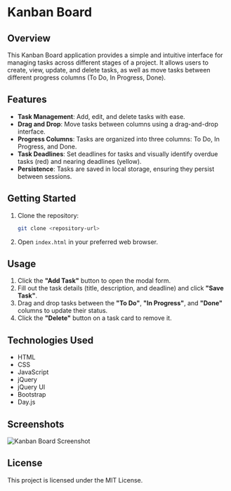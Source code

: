 # Kanban Board

## Overview
This Kanban Board application provides a simple and intuitive interface for managing tasks across different stages of a project. It allows users to create, view, update, and delete tasks, as well as move tasks between different progress columns (To Do, In Progress, Done).

## Features
- **Task Management**: Add, edit, and delete tasks with ease.
- **Drag and Drop**: Move tasks between columns using a drag-and-drop interface.
- **Progress Columns**: Tasks are organized into three columns: To Do, In Progress, and Done.
- **Task Deadlines**: Set deadlines for tasks and visually identify overdue tasks (red) and nearing deadlines (yellow).
- **Persistence**: Tasks are saved in local storage, ensuring they persist between sessions.

## Getting Started
1. Clone the repository:
   ```bash
   git clone <repository-url>
   
2. Open `index.html` in your preferred web browser.

## Usage
1. Click the **"Add Task"** button to open the modal form.
2. Fill out the task details (title, description, and deadline) and click **"Save Task"**.
3. Drag and drop tasks between the **"To Do"**, **"In Progress"**, and **"Done"** columns to update their status.
4. Click the **"Delete"** button on a task card to remove it.

## Technologies Used
- HTML
- CSS
- JavaScript
- jQuery
- jQuery UI
- Bootstrap
- Day.js

## Screenshots
![Kanban Board Screenshot](https://github.com/Acid0000/Amazing-konbon-board/blob/main/assets/image.png?raw=true)


## License
This project is licensed under the MIT License.
